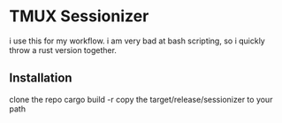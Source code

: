 # TMUX Sessionizer

i use this for my workflow.
i am very bad at bash scripting, so i quickly throw a rust version together.

## Installation

clone the repo
cargo build -r
copy the target/release/sessionizer to your path

```bash
